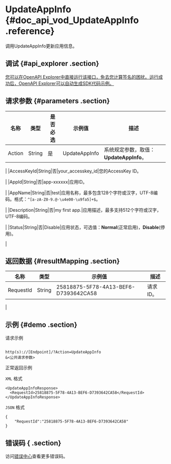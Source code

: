 # UpdateAppInfo {#doc_api_vod_UpdateAppInfo .reference}

调用UpdateAppInfo更新应用信息。

## 调试 {#api_explorer .section}

[您可以在OpenAPI Explorer中直接运行该接口，免去您计算签名的困扰。运行成功后，OpenAPI Explorer可以自动生成SDK代码示例。](https://api.aliyun.com/#product=vod&api=UpdateAppInfo&type=RPC&version=2017-03-21)

## 请求参数 {#parameters .section}

|名称|类型|是否必选|示例值|描述|
|--|--|----|---|--|
|Action|String|是|UpdateAppInfo|系统规定参数，取值：**UpdateAppInfo**。

 |
|AccessKeyId|String|否|your\_accesskey\_id|您的AccessKey ID。

 |
|AppId|String|否|app-xxxxxx|应用ID。

 |
|AppName|String|否|test|应用名称，最多包含128个字符或汉字，UTF-8编码。格式：`^[a-zA-Z0-9.@-\u4e00-\u9fa5]+$`。

 |
|Description|String|否|my first app.|应用描述，最多支持512个字符或汉字，UTF-8编码。

 |
|Status|String|否|Disable|应用状态，可选值：**Normal**\(正常启用\)，**Disable**\(停用\)。

 |

## 返回数据 {#resultMapping .section}

|名称|类型|示例值|描述|
|--|--|---|--|
|RequestId|String|25818875-5F78-4A13-BEF6-D7393642CA58|请求ID。

 |

## 示例 {#demo .section}

请求示例

``` {#request_demo}

http(s)://[Endpoint]/?Action=UpdateAppInfo
&<公共请求参数>

```

正常返回示例

`XML` 格式

``` {#xml_return_success_demo}
<UpdateAppInfoResponse>
  <RequestId>25818875-5F78-4A13-BEF6-D7393642CA58</RequestId>
</UpdateAppInfoResponse>
```

`JSON` 格式

``` {#json_return_success_demo}
{
	"RequestId":"25818875-5F78-4A13-BEF6-D7393642CA58"
}
```

## 错误码 { .section}

访问[错误中心](https://error-center.aliyun.com/status/product/vod)查看更多错误码。

